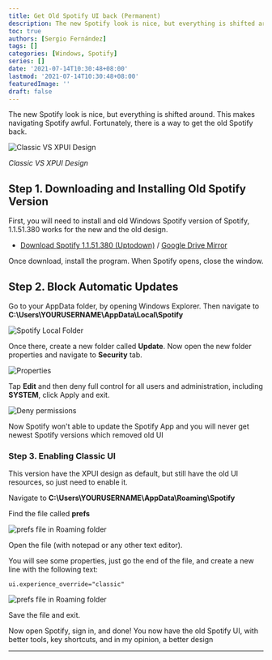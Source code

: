 ```yaml
---
title: Get Old Spotify UI back (Permanent)
description: The new Spotify look is nice, but everything is shifted around. This makes navigating Spotify awful. Fortunately, there is a way to get the old Spotify back.
toc: true
authors: [Sergio Fernández]
tags: []
categories: [Windows, Spotify]
series: []
date: '2021-07-14T10:30:48+08:00'
lastmod: '2021-07-14T10:30:48+08:00'
featuredImage: ''
draft: false
---
```

The new Spotify look is nice, but everything is shifted around. This makes navigating Spotify awful. Fortunately, there is a way to get the old Spotify back.

<img src="/posts/images/spotify/classicVSxpui.png" alt="Classic VS XPUI Design" >

*Classic VS XPUI Design*

## Step 1. Downloading and Installing Old Spotify Version
First, you will need to install and old Windows Spotify version of Spotify, 1.1.51.380 works for the new and the old design.

* [Download Spotify 1.1.51.380 (Uptodown)](https://spotify.en.uptodown.com/windows/download/3173791) / [Google Drive Mirror](https://drive.google.com/file/d/1Le-xGlZvI9ZN9we46QSSU4mWgReXyBnm/view?usp=sharing)

Once download, install the program. When Spotify opens, close the window.

## Step 2. Block Automatic Updates

Go to your AppData folder, by opening Windows Explorer. Then navigate to **C:\Users\YOURUSERNAME\AppData\Local\Spotify**

<img src="/posts/images/spotify/local.png" alt="Spotify Local Folder" >

Once there, create a new folder called **Update**. Now open the new folder properties and navigate to **Security** tab.

<img src="/posts/images/spotify/props.png" alt="Properties" >

Tap **Edit** and then deny full control for all users and administration, including **SYSTEM**, click Apply and exit.

<img src="/posts/images/spotify/denying.png" alt="Deny permissions" >

Now Spotify won't able to update the Spotify App and you will never get newest Spotify versions which removed old UI

### Step 3. Enabling Classic UI

This version have the XPUI design as default, but still have the old UI resources, so just need to enable it.

Navigate to **C:\Users\YOURUSERNAME\AppData\Roaming\Spotify**

Find the file called **prefs**

<img src="/posts/images/spotify/roaming_folder.png" alt="prefs file in Roaming folder" >

Open the file (with notepad or any other text editor).

You will see some properties, just go the end of the file, and create a new line with the following text:

```prefs
ui.experience_override="classic"
```

<img src="/posts/images/spotify/prefs.png" alt="prefs file in Roaming folder" >

Save the file and exit.

Now open Spotify, sign in, and done! You now have the old Spotify UI, with better tools, key shortcuts, and in my opinion, a better design

-------
